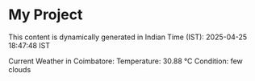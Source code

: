 # My Project

This content is dynamically generated in Indian Time (IST): 2025-04-25 18:47:48 IST


Current Weather in Coimbatore:
Temperature: 30.88 °C
Condition: few clouds
